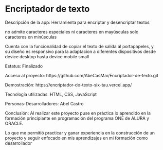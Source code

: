 <h1>Encriptador de texto</h1>


<p>Descripción de la app: Herramienta para encriptar y desencriptar textos</p>
<p>no admite caracteres especiales ni caracteres en mayúsculas solo caracteres en minúsculas</p>
<p>Cuenta con la funcionalidad de copiar el texto de salida al portapapeles, y su diseño es responsivo para la adaptacion a diferentes dispositivos desde device desktop hasta device mobile  small </p

<p>Estatus: Finalizado</p>

<p>Acceso al proyecto: https://github.com/AbeCasMar/Encriptador-de-texto.git</p>

<p>Demostración: https://encriptador-de-texto-six-tau.vercel.app/</p>

<p>Tecnología utilizadas: HTML, CSS, JavaScript</p>

<p>Personas-Desarrolladores: Abel Castro</p>

<p>Conclusión: Al realizar este proyecto puse en práctica lo aprendido en la formación principiante en programación del programa ONE de ALURA y ORACLE.</p>
<p>Lo que me permitió practicar y ganar experiencia en la construcción de un proyecto y seguir enfocado en mis aprendizajes en mi formación como desarrollador</p>
